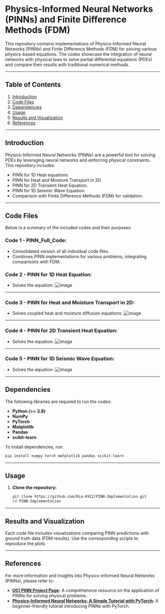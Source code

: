 # Physics-Informed Neural Networks (PINNs) and Finite Difference Methods (FDM)

This repository contains implementations of Physics-Informed Neural Networks (PINNs) and Finite Difference Methods (FDM) for solving various physics-based equations. The codes showcase the integration of neural networks with physical laws to solve partial differential equations (PDEs) and compare their results with traditional numerical methods.

---

## Table of Contents
1. [Introduction](#introduction)
2. [Code Files](#code-files)
3. [Dependencies](#dependencies)
4. [Usage](#usage)
5. [Results and Visualization](#results-and-visualization)
6. [References](#references)

---

## Introduction
Physics-Informed Neural Networks (PINNs) are a powerful tool for solving PDEs by leveraging neural networks and enforcing physical constraints. This repository includes:
- PINN for 1D Heat equations.
- PINN for Heat and Moisture Transport in 2D.
- PINN for 2D Transient Heat Equation.
- PINN for 1D Seismic Wave Equation.
- Comparison with Finite Difference Methods (FDM) for validation.
  

---

## Code Files
Below is a summary of the included codes and their purposes:

### Code 1 - PINN_Full_Code:
   - Consolidated version of all individual code files.
   - Combines PINN implementations for various problems, integrating comparisons with FDM.


### Code 2 - PINN for 1D Heat Equation:
- Solves the equation:
![image](https://github.com/user-attachments/assets/c11dfd3c-b852-4840-a637-a3c06282ba02)  
---

### Code 3 - PINN for Heat and Moisture Transport in 2D:
- Solves coupled heat and moisture diffusion equations:
![image](https://github.com/user-attachments/assets/3e220ef7-7038-406e-8096-3b559b459876)
---

### Code 4 - PINN for 2D Transient Heat Equation:
- Solves the equation:
![image](https://github.com/user-attachments/assets/d9bfd752-2a82-496c-a4ed-c7e497be7165)
---

### Code 5 - PINN for 1D Seismic Wave Equation:
- Solves the equation:
![image](https://github.com/user-attachments/assets/3793e212-0b30-4a4d-ac8c-84a23fdcbcaf)
  
---

## Dependencies
The following libraries are required to run the codes:
- **Python (>= 3.8)**
- **NumPy**
- **PyTorch**
- **Matplotlib**
- **Pandas** 
- **scikit-learn**


To install dependencies, run:
```bash
pip install numpy torch matplotlib pandas scikit-learn
```
---

## Usage
1. **Clone the repository:**
   ```bash
   git clone https://github.com/Ria-K912/PINN-Implementation.git
   cd PINN-Implementation

   ```
---

## Results and Visualization
Each code file includes visualizations comparing PINN predictions with ground truth data (FDM results). Use the corresponding scripts to reproduce the plots.

---

## References
For more information and insights into Physics-Informed Neural Networks (PINNs), please refer to:

- **[UCI PINN Project Page](https://projects.eng.uci.edu/projects/2023-2024/physical-informed-neural-network-pinn):** A comprehensive resource on the application of PINNs for solving physical problems.
- **[Physics-Informed Neural Networks: A Simple Tutorial with PyTorch](https://medium.com/@theo.wolf/physics-informed-neural-networks-a-simple-tutorial-with-pytorch-f28a890b874a):** A beginner-friendly tutorial introducing PINNs with PyTorch.
